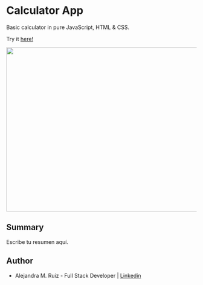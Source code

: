 # Calculator App

Basic calculator in pure JavaScript, HTML & CSS.  

Try it [here!](https://alejandramruiz.github.io/calculator/)

<image src ="AV/calculator2.mov" width="750" height="435">

## Summary
Escribe tu resumen aquí.    

## Author 
* Alejandra M. Ruiz - Full Stack Developer | [Linkedin](https://www.linkedin.com/in/alejandra-m-ruiz/)
